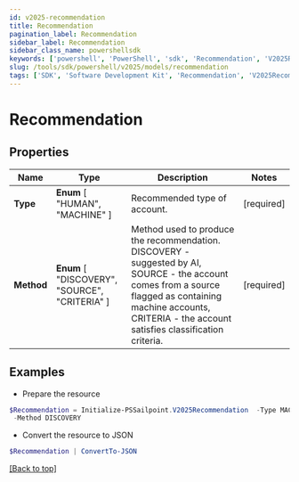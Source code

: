 ```yaml
---
id: v2025-recommendation
title: Recommendation
pagination_label: Recommendation
sidebar_label: Recommendation
sidebar_class_name: powershellsdk
keywords: ['powershell', 'PowerShell', 'sdk', 'Recommendation', 'V2025Recommendation'] 
slug: /tools/sdk/powershell/v2025/models/recommendation
tags: ['SDK', 'Software Development Kit', 'Recommendation', 'V2025Recommendation']
---
```



# Recommendation

## Properties

Name | Type | Description | Notes
------------ | ------------- | ------------- | -------------
**Type** |  **Enum** [  "HUMAN",    "MACHINE" ] | Recommended type of account. | [required]
**Method** |  **Enum** [  "DISCOVERY",    "SOURCE",    "CRITERIA" ] | Method used to produce the recommendation. DISCOVERY - suggested by AI, SOURCE - the account comes from a source flagged as containing machine accounts, CRITERIA - the account satisfies classification criteria. | [required]

## Examples

- Prepare the resource
```powershell
$Recommendation = Initialize-PSSailpoint.V2025Recommendation  -Type MACHINE `
 -Method DISCOVERY
```

- Convert the resource to JSON
```powershell
$Recommendation | ConvertTo-JSON
```


[[Back to top]](#) 

